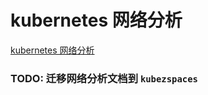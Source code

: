 # kubernetes 网络分析

[kubernetes 网络分析](https://github.com/duancaz/golang-learning/blob/master/doc/network.md)

### TODO: 迁移网络分析文档到 `kubezspaces`
